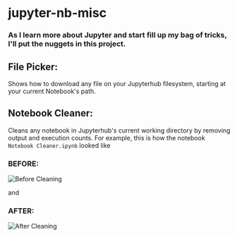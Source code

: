 # jupyter-nb-misc

### As I learn more about Jupyter and start fill up my bag of tricks, I'll put the nuggets in this project.

## File Picker:
Shows how to download any file on your Jupyterhub filesystem, starting at your current Notebook's path.

## Notebook Cleaner:
Cleans any notebook in Jupyterhub's current working directory by removing output and execution counts.
For example, this is how the notebook `Notebook Cleaner.ipynb` looked like

### **BEFORE:**
![Before Cleaning](https://d2ba1wehz8pq9c.cloudfront.net/Others/before_a6ad952e540c4a4f9764fc187c7b7361.png)

and

### **AFTER:**
![After Cleaning](https://d2ba1wehz8pq9c.cloudfront.net/Others/after_46eef10ab2f44e05b99fe4d634060b6b.png)

